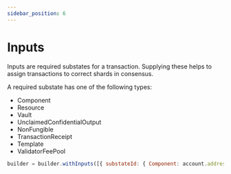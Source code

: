 ```yaml
---
sidebar_position: 6
---
```


# Inputs

Inputs are required substates for a transaction. Supplying these helps to assign transactions to correct shards in consensus.

A required substate has one of the following types:

- Component
- Resource
- Vault
- UnclaimedConfidentialOutput
- NonFungible
- TransactionReceipt
- Template
- ValidatorFeePool


```js
builder = builder.withInputs([{ substateId: { Component: account.address } }]);
```
